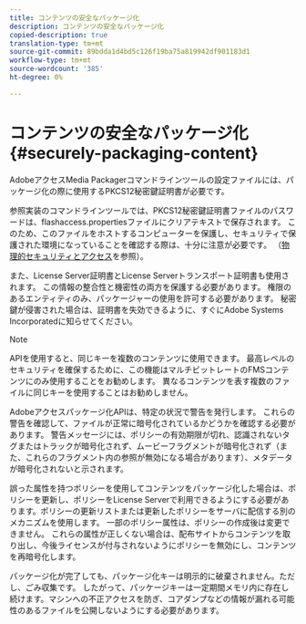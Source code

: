```yaml
---
title: コンテンツの安全なパッケージ化
description: コンテンツの安全なパッケージ化
copied-description: true
translation-type: tm+mt
source-git-commit: 89bdda1d4bd5c126f19ba75a819942df901183d1
workflow-type: tm+mt
source-wordcount: '385'
ht-degree: 0%

---
```



# コンテンツの安全なパッケージ化{#securely-packaging-content}

AdobeアクセスMedia Packagerコマンドラインツールの設定ファイルには、パッケージ化の際に使用するPKCS12秘密鍵証明書が必要です。

参照実装のコマンドラインツールでは、PKCS12秘密鍵証明書ファイルのパスワードは、flashaccess.propertiesファイルにクリアテキストで保存されます。 このため、このファイルをホストするコンピューターを保護し、セキュリティで保護された環境になっていることを確認する際は、十分に注意が必要です。 （[物理的セキュリティとアクセス](../../aaxs-secure-deployment-guidelines/physical-sec-and-access.md)を参照）。

また、License Server証明書とLicense Serverトランスポート証明書も使用されます。 この情報の整合性と機密性の両方を保護する必要があります。 権限のあるエンティティのみ、パッケージャーの使用を許可する必要があります。 秘密鍵が侵害された場合は、証明書を失効できるように、すぐにAdobe Systems Incorporatedに知らせてください。

>[!NOTE]
>
>APIを使用すると、同じキーを複数のコンテンツに使用できます。 最高レベルのセキュリティを確保するために、この機能はマルチビットレートのFMSコンテンツにのみ使用することをお勧めします。 異なるコンテンツを表す複数のファイルに同じキーを使用することはお勧めしません。

Adobeアクセスパッケージ化APIは、特定の状況で警告を発行します。 これらの警告を確認して、ファイルが正常に暗号化されているかどうかを確認する必要があります。 警告メッセージには、ポリシーの有効期限が切れ、認識されないタグまたはトラックが暗号化されず、ムービーフラグメントが暗号化されず（また、これらのフラグメント内の参照が無効になる場合があります）、メタデータが暗号化されないと示されます。

誤った属性を持つポリシーを使用してコンテンツをパッケージ化した場合は、ポリシーを更新し、ポリシーをLicense Serverで利用できるようにする必要があります。ポリシーの更新リストまたは更新したポリシーをサーバに配信する別のメカニズムを使用します。 一部のポリシー属性は、ポリシーの作成後は変更できません。 これらの属性が正しくない場合は、配布サイトからコンテンツを取り出し、今後ライセンスが付与されないようにポリシーを無効にし、コンテンツを再暗号化します。

パッケージ化が完了しても、パッケージ化キーは明示的に破棄されません。ただし、ごみ収集です。 したがって、パッケージキーは一定期間メモリ内に存在し続けます。マシンへの不正アクセスを防ぎ、コアダンプなどの情報が漏れる可能性のあるファイルを公開しないようにする必要があります。
